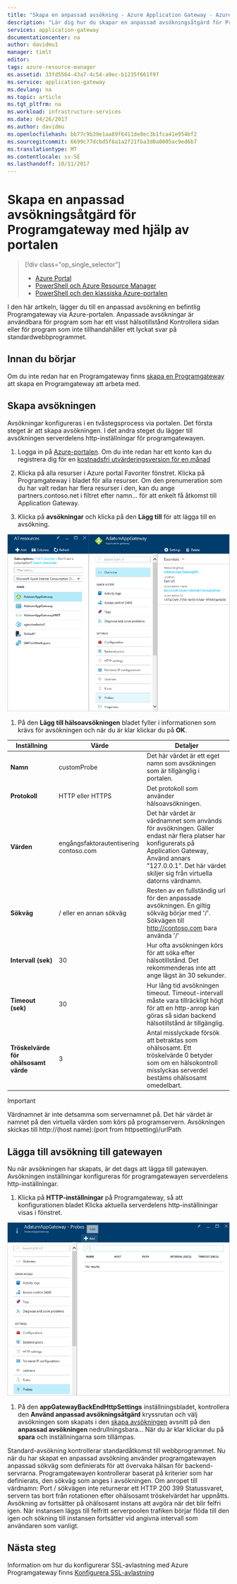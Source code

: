 ```yaml
---
title: "Skapa en anpassad avsökning - Azure Application Gateway - Azure-portalen | Microsoft Docs"
description: "Lär dig hur du skapar en anpassad avsökningsåtgärd för Programgateway med hjälp av portalen"
services: application-gateway
documentationcenter: na
author: davidmu1
manager: timlt
editor: 
tags: azure-resource-manager
ms.assetid: 33fd5564-43a7-4c54-a9ec-b1235f661f97
ms.service: application-gateway
ms.devlang: na
ms.topic: article
ms.tgt_pltfrm: na
ms.workload: infrastructure-services
ms.date: 04/26/2017
ms.author: davidmu
ms.openlocfilehash: bb77c9b39e1aa89f6411de8ec3b1fca41e954bf2
ms.sourcegitcommit: 6699c77dcbd5f8a1a2f21fba3d0a0005ac9ed6b7
ms.translationtype: MT
ms.contentlocale: sv-SE
ms.lasthandoff: 10/11/2017
---
```

# <a name="create-a-custom-probe-for-application-gateway-by-using-the-portal"></a>Skapa en anpassad avsökningsåtgärd för Programgateway med hjälp av portalen

> [!div class="op_single_selector"]
> * [Azure Portal](application-gateway-create-probe-portal.md)
> * [PowerShell och Azure Resource Manager](application-gateway-create-probe-ps.md)
> * [PowerShell och den klassiska Azure-portalen](application-gateway-create-probe-classic-ps.md)

I den här artikeln, lägger du till en anpassad avsökning en befintlig Programgateway via Azure-portalen. Anpassade avsökningar är användbara för program som har ett visst hälsotillstånd Kontrollera sidan eller för program som inte tillhandahåller ett lyckat svar på standardwebbprogrammet.

## <a name="before-you-begin"></a>Innan du börjar

Om du inte redan har en Programgateway finns [skapa en Programgateway](application-gateway-create-gateway-portal.md) att skapa en Programgateway att arbeta med.

## <a name="createprobe"></a>Skapa avsökningen

Avsökningar konfigureras i en tvåstegsprocess via portalen. Det första steget är att skapa avsökningen. I det andra steget du lägger till avsökningen serverdelens http-inställningar för programgatewayen.

1. Logga in på [Azure-portalen](https://portal.azure.com). Om du inte redan har ett konto kan du registrera dig för en [kostnadsfri utvärderingsversion för en månad](https://azure.microsoft.com/free)

1. Klicka på alla resurser i Azure portal Favoriter fönstret. Klicka på Programgateway i bladet för alla resurser. Om den prenumeration som du har valt redan har flera resurser i den, kan du ange partners.contoso.net i filtret efter namn... för att enkelt få åtkomst till Application Gateway.

1. Klicka på **avsökningar** och klicka på den **Lägg till** för att lägga till en avsökning.

  ![Lägg till avsökning blad med information som har fyllt i][1]

1. På den **Lägg till hälsoavsökningen** bladet fyller i informationen som krävs för avsökningen och när du är klar klickar du på **OK**.

  |**Inställning** | **Värde** | **Detaljer**|
  |---|---|---|
  |**Namn**|customProbe|Det här värdet är ett eget namn som avsökningen som är tillgänglig i portalen.|
  |**Protokoll**|HTTP eller HTTPS | Det protokoll som använder hälsoavsökningen.|
  |**Värden**|engångsfaktorautentisering contoso.com|Det här värdet är värdnamnet som används för avsökningen. Gäller endast när flera platser har konfigurerats på Application Gateway, Använd annars ”127.0.0.1”. Det här värdet skiljer sig från virtuella datorns värdnamn.|
  |**Sökväg**|/ eller en annan sökväg|Resten av en fullständig url för den anpassade avsökningen. En giltig sökväg börjar med '/'. Sökvägen till http://contoso.com bara använda '/' |
  |**Intervall (sek)**|30|Hur ofta avsökningen körs för att söka efter hälsotillstånd. Det rekommenderas inte att ange lägst än 30 sekunder.|
  |**Timeout (sek)**|30|Hur lång tid avsökningen timeout. Timeout-intervall måste vara tillräckligt högt för att en http-anrop kan göras så sidan backend hälsotillstånd är tillgänglig.|
  |**Tröskelvärde för ohälsosamt värde**|3|Antal misslyckade försök att betraktas som ohälsosamt. Ett tröskelvärde 0 betyder som om en hälsokontroll misslyckas serverdel bestäms ohälsosamt omedelbart.|

  > [!IMPORTANT]
  > Värdnamnet är inte detsamma som servernamnet på. Det här värdet är namnet på den virtuella värden som körs på programservern. Avsökningen skickas till http://(host name):(port from httpsetting)/urlPath

## <a name="add-probe-to-the-gateway"></a>Lägga till avsökning till gatewayen

Nu när avsökningen har skapats, är det dags att lägga till gatewayen. Avsökningen inställningar konfigureras för programgatewayen serverdelens http-inställningar.

1. Klicka på **HTTP-inställningar** på Programgateway, så att konfigurationen bladet Klicka aktuella serverdelens http-inställningar visas i fönstret.

  ![fönster för HTTPS-inställningar][2]

1. På den **appGatewayBackEndHttpSettings** inställningsbladet, kontrollera den **Använd anpassad avsökningsåtgärd** kryssrutan och välj avsökningen som skapats i den [skapa avsökningen](#createprobe) avsnitt på den **anpassad avsökningen** nedrullningsbara...
När du är klar klickar du på **spara** och inställningarna som tillämpas.

Standard-avsökning kontrollerar standardåtkomst till webbprogrammet. Nu när du har skapat en anpassad avsökning använder programgatewayen anpassad sökväg som definierats för att övervaka hälsan för backend-servrarna. Programgatewayen kontrollerar baserat på kriterier som har definierats, den sökväg som anges i avsökningen. Om anropet till värdnamn: Port / sökvägen inte returnerar ett HTTP 200 399 Statussvaret, servern tas bort från rotationen efter ohälsosamt tröskelvärdet har uppnåtts. Avsökning av fortsätter på ohälsosamt instans att avgöra när det blir felfri igen. När instansen läggs till felfritt serverpoolen trafiken börjar flöda till den igen och sökning till instansen fortsätter vid angivna intervall som användaren som vanligt.

## <a name="next-steps"></a>Nästa steg

Information om hur du konfigurerar SSL-avlastning med Azure Programgateway finns [Konfigurera SSL-avlastning](application-gateway-ssl-portal.md)

[1]: ./media/application-gateway-create-probe-portal/figure1.png
[2]: ./media/application-gateway-create-probe-portal/figure2.png

